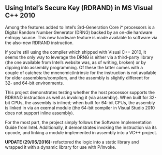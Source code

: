 Using Intel’s Secure Key (RDRAND) in MS Visual C++ 2010
-------------------------------------------------------

Among the features added to Intel’s 3rd-Generation Core i* processors is a Digital Random Number Generator (DRNG) backed by an on-die hardware entropy source. This new hardware feature is made available to software via the also-new RDRAND instruction.

If you’re still using the compiler which shipped with Visual C++ 2010, it seems the only way to leverage the DRNG is either via a third-party library (the one available from Intel’s website was, as of writing, broken) or by dipping into assembly programming. Of these the latter comes with a couple of catches: the mnenomic/intrinsic for the instruction is not available for older assemblers/compilers, and the assembly is slightly different for 32- and 64-bit environments.

This project demonstrates testing whether the host processor supports the RDRAND instruction as well as invoking it (via assembly). When built for 32-bit CPUs, the assembly is inlined; when built for 64-bit CPUs, the assembly is linked in via an exernal module (the 64-bit compiler in Visual Studio 2010 does not support inline assembly).

For the most part, the project simply follows the Software Implementation Guide from Intel. Additionally, it demonstrates invoking the instruction via its opcode, and linking a module implemented in assembly into a VC++ project.

**UPDATE (29/05/2016):** refactored the logic into a static library and wrapped it with a dynamic library for use with P/Invoke.
